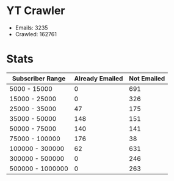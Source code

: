 # YT Crawler
- Emails: 3235
- Crawled: 162761

# Stats
| Subscriber Range  | Already Emailed | Not Emailed |
|-------|-------|-------|
| 5000 - 15000 | 0 | 691 |
| 15000 - 25000 | 0 | 326 |
| 25000 - 35000 | 47 | 175 |
| 35000 - 50000 | 148 | 151 |
| 50000 - 75000 | 140 | 141 |
| 75000 - 100000 | 176 | 38 |
| 100000 - 300000 | 62 | 631 |
| 300000 - 500000 | 0 | 246 |
| 500000 - 1000000 | 0 | 263 |
